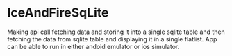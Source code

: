 # IceAndFireSqLite
Making api call fetching data and storing it into a single sqlite table and then fetching the data from sqlite table and displaying it in a single flatlist.
App can be able to run in either andoid emulator or ios simulator.
